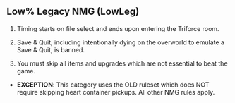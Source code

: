 ## Low% Legacy NMG (LowLeg)

1. Timing starts on file select and ends upon entering the Triforce room.

2. Save & Quit, including intentionally dying on the overworld to emulate a Save & Quit, is banned.

3. You must skip all items and upgrades which are not essential to beat the game.

- **EXCEPTION**: This category uses the OLD ruleset which does NOT require skipping heart container pickups. All other NMG rules apply.
